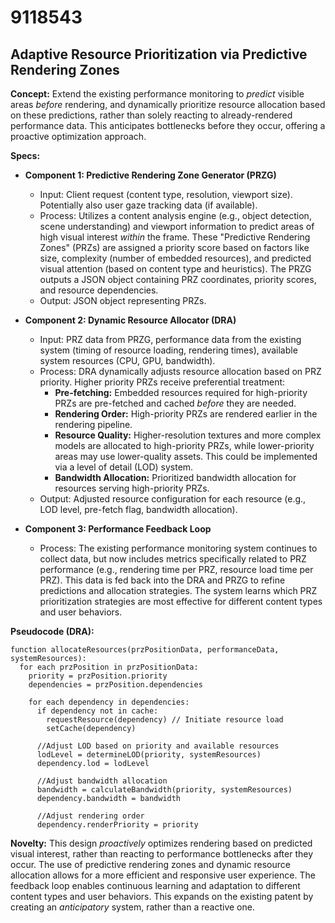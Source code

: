 # 9118543

## Adaptive Resource Prioritization via Predictive Rendering Zones

**Concept:** Extend the existing performance monitoring to *predict* visible areas *before* rendering, and dynamically prioritize resource allocation based on these predictions, rather than solely reacting to already-rendered performance data. This anticipates bottlenecks before they occur, offering a proactive optimization approach.

**Specs:**

*   **Component 1: Predictive Rendering Zone Generator (PRZG)**
    *   Input: Client request (content type, resolution, viewport size). Potentially also user gaze tracking data (if available).
    *   Process: Utilizes a content analysis engine (e.g., object detection, scene understanding) and viewport information to predict areas of high visual interest *within* the frame.  These "Predictive Rendering Zones" (PRZs) are assigned a priority score based on factors like size, complexity (number of embedded resources), and predicted visual attention (based on content type and heuristics).  The PRZG outputs a JSON object containing PRZ coordinates, priority scores, and resource dependencies.
    *   Output: JSON object representing PRZs.

*   **Component 2: Dynamic Resource Allocator (DRA)**
    *   Input: PRZ data from PRZG, performance data from the existing system (timing of resource loading, rendering times), available system resources (CPU, GPU, bandwidth).
    *   Process: DRA dynamically adjusts resource allocation based on PRZ priority.  Higher priority PRZs receive preferential treatment:
        *   **Pre-fetching:** Embedded resources required for high-priority PRZs are pre-fetched and cached *before* they are needed.
        *   **Rendering Order:** High-priority PRZs are rendered earlier in the rendering pipeline.
        *   **Resource Quality:**  Higher-resolution textures and more complex models are allocated to high-priority PRZs, while lower-priority areas may use lower-quality assets.  This could be implemented via a level of detail (LOD) system.
        *   **Bandwidth Allocation:** Prioritized bandwidth allocation for resources serving high-priority PRZs.
    *   Output: Adjusted resource configuration for each resource (e.g., LOD level, pre-fetch flag, bandwidth allocation).

*   **Component 3: Performance Feedback Loop**
    *   Process:  The existing performance monitoring system continues to collect data, but now includes metrics specifically related to PRZ performance (e.g., rendering time per PRZ, resource load time per PRZ).  This data is fed back into the DRA and PRZG to refine predictions and allocation strategies.  The system learns which PRZ prioritization strategies are most effective for different content types and user behaviors.

**Pseudocode (DRA):**

```
function allocateResources(przPositionData, performanceData, systemResources):
  for each przPosition in przPositionData:
    priority = przPosition.priority
    dependencies = przPosition.dependencies

    for each dependency in dependencies:
      if dependency not in cache:
        requestResource(dependency) // Initiate resource load
        setCache(dependency)

      //Adjust LOD based on priority and available resources
      lodLevel = determineLOD(priority, systemResources)
      dependency.lod = lodLevel

      //Adjust bandwidth allocation
      bandwidth = calculateBandwidth(priority, systemResources)
      dependency.bandwidth = bandwidth

      //Adjust rendering order
      dependency.renderPriority = priority
```

**Novelty:** This design *proactively* optimizes rendering based on predicted visual interest, rather than reacting to performance bottlenecks after they occur.  The use of predictive rendering zones and dynamic resource allocation allows for a more efficient and responsive user experience.  The feedback loop enables continuous learning and adaptation to different content types and user behaviors. This expands on the existing patent by creating an *anticipatory* system, rather than a reactive one.